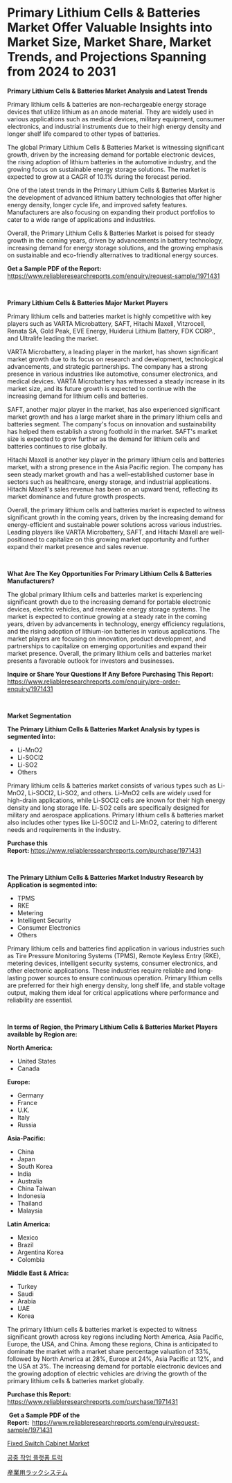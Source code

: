 <p><h1>Primary Lithium Cells & Batteries Market Offer Valuable Insights into Market Size, Market Share, Market Trends, and Projections Spanning from 2024 to 2031</h1></p><p><strong>Primary Lithium Cells & Batteries Market Analysis and Latest Trends</strong></p>
<p><p>Primary lithium cells & batteries are non-rechargeable energy storage devices that utilize lithium as an anode material. They are widely used in various applications such as medical devices, military equipment, consumer electronics, and industrial instruments due to their high energy density and longer shelf life compared to other types of batteries.</p><p>The global Primary Lithium Cells & Batteries Market is witnessing significant growth, driven by the increasing demand for portable electronic devices, the rising adoption of lithium batteries in the automotive industry, and the growing focus on sustainable energy storage solutions. The market is expected to grow at a CAGR of 10.1% during the forecast period.</p><p>One of the latest trends in the Primary Lithium Cells & Batteries Market is the development of advanced lithium battery technologies that offer higher energy density, longer cycle life, and improved safety features. Manufacturers are also focusing on expanding their product portfolios to cater to a wide range of applications and industries.</p><p>Overall, the Primary Lithium Cells & Batteries Market is poised for steady growth in the coming years, driven by advancements in battery technology, increasing demand for energy storage solutions, and the growing emphasis on sustainable and eco-friendly alternatives to traditional energy sources.</p></p>
<p><strong>Get a Sample PDF of the Report:&nbsp;</strong> <a href="https://www.reliableresearchreports.com/enquiry/request-sample/1971431">https://www.reliableresearchreports.com/enquiry/request-sample/1971431</a></p>
<p>&nbsp;</p>
<p><strong>Primary Lithium Cells & Batteries Major Market Players</strong></p>
<p><p>Primary lithium cells and batteries market is highly competitive with key players such as VARTA Microbattery, SAFT, Hitachi Maxell, Vitzrocell, Renata SA, Gold Peak, EVE Energy, Huiderui Lithium Battery, FDK CORP., and Ultralife leading the market.</p><p>VARTA Microbattery, a leading player in the market, has shown significant market growth due to its focus on research and development, technological advancements, and strategic partnerships. The company has a strong presence in various industries like automotive, consumer electronics, and medical devices. VARTA Microbattery has witnessed a steady increase in its market size, and its future growth is expected to continue with the increasing demand for lithium cells and batteries.</p><p>SAFT, another major player in the market, has also experienced significant market growth and has a large market share in the primary lithium cells and batteries segment. The company's focus on innovation and sustainability has helped them establish a strong foothold in the market. SAFT's market size is expected to grow further as the demand for lithium cells and batteries continues to rise globally.</p><p>Hitachi Maxell is another key player in the primary lithium cells and batteries market, with a strong presence in the Asia Pacific region. The company has seen steady market growth and has a well-established customer base in sectors such as healthcare, energy storage, and industrial applications. Hitachi Maxell's sales revenue has been on an upward trend, reflecting its market dominance and future growth prospects.</p><p>Overall, the primary lithium cells and batteries market is expected to witness significant growth in the coming years, driven by the increasing demand for energy-efficient and sustainable power solutions across various industries. Leading players like VARTA Microbattery, SAFT, and Hitachi Maxell are well-positioned to capitalize on this growing market opportunity and further expand their market presence and sales revenue.</p></p>
<p>&nbsp;</p>
<p><strong>What Are The Key Opportunities For Primary Lithium Cells & Batteries Manufacturers?</strong></p>
<p><p>The global primary lithium cells and batteries market is experiencing significant growth due to the increasing demand for portable electronic devices, electric vehicles, and renewable energy storage systems. The market is expected to continue growing at a steady rate in the coming years, driven by advancements in technology, energy efficiency regulations, and the rising adoption of lithium-ion batteries in various applications. The market players are focusing on innovation, product development, and partnerships to capitalize on emerging opportunities and expand their market presence. Overall, the primary lithium cells and batteries market presents a favorable outlook for investors and businesses.</p></p>
<p><strong>Inquire or Share Your Questions If Any Before Purchasing This Report:</strong> <a href="https://www.reliableresearchreports.com/enquiry/pre-order-enquiry/1971431">https://www.reliableresearchreports.com/enquiry/pre-order-enquiry/1971431</a></p>
<p>&nbsp;</p>
<p><strong>Market Segmentation</strong></p>
<p><strong>The Primary Lithium Cells & Batteries Market Analysis by types is segmented into:</strong></p>
<p><ul><li>Li-MnO2</li><li>Li-SOCl2</li><li>Li-SO2</li><li>Others</li></ul></p>
<p><p>Primary lithium cells & batteries market consists of various types such as Li-MnO2, Li-SOCl2, Li-SO2, and others. Li-MnO2 cells are widely used for high-drain applications, while Li-SOCl2 cells are known for their high energy density and long storage life. Li-SO2 cells are specifically designed for military and aerospace applications. Primary lithium cells & batteries market also includes other types like Li-SOCl2 and Li-MnO2, catering to different needs and requirements in the industry.</p></p>
<p><strong>Purchase this Report:&nbsp;</strong><a href="https://www.reliableresearchreports.com/purchase/1971431">https://www.reliableresearchreports.com/purchase/1971431</a></p>
<p>&nbsp;</p>
<p><strong>The Primary Lithium Cells & Batteries Market Industry Research by Application is segmented into:</strong></p>
<p><ul><li>TPMS</li><li>RKE</li><li>Metering</li><li>Intelligent Security</li><li>Consumer Electronics</li><li>Others</li></ul></p>
<p><p>Primary lithium cells and batteries find application in various industries such as Tire Pressure Monitoring Systems (TPMS), Remote Keyless Entry (RKE), metering devices, intelligent security systems, consumer electronics, and other electronic applications. These industries require reliable and long-lasting power sources to ensure continuous operation. Primary lithium cells are preferred for their high energy density, long shelf life, and stable voltage output, making them ideal for critical applications where performance and reliability are essential.</p></p>
<p>&nbsp;</p>
<p><strong>In terms of Region, the Primary Lithium Cells & Batteries Market Players available by Region are:</strong></p>
<p>
    <p> <strong> North America: </strong>
        <ul>
            <li>United States</li>
            <li>Canada</li>
        </ul>
        </p> 
    <p> <strong> Europe: </strong>
        <ul>
            <li>Germany</li>
            <li>France</li>
            <li>U.K.</li>
            <li>Italy</li>
            <li>Russia</li>
        </ul>
        </p> 
    <p> <strong> Asia-Pacific: </strong>
        <ul>
            <li>China</li>
            <li>Japan</li>
            <li>South Korea</li>
            <li>India</li>
            <li>Australia</li>
            <li>China Taiwan</li>
            <li>Indonesia</li>
            <li>Thailand</li>
            <li>Malaysia</li>
        </ul>
        </p> 
    <p> <strong> Latin America: </strong>
        <ul>
            <li>Mexico</li>
            <li>Brazil</li>
            <li>Argentina Korea</li>
            <li>Colombia</li>
        </ul>
        </p> 
    <p> <strong> Middle East & Africa: </strong>
        <ul>
            <li>Turkey</li>
            <li>Saudi</li>
            <li>Arabia</li>
            <li>UAE</li>
            <li>Korea</li>
        </ul>
    </p>
    </p>
<p><p>The primary lithium cells & batteries market is expected to witness significant growth across key regions including North America, Asia Pacific, Europe, the USA, and China. Among these regions, China is anticipated to dominate the market with a market share percentage valuation of 33%, followed by North America at 28%, Europe at 24%, Asia Pacific at 12%, and the USA at 3%. The increasing demand for portable electronic devices and the growing adoption of electric vehicles are driving the growth of the primary lithium cells & batteries market globally.</p></p>
<p><strong>Purchase this Report: </strong><a href="https://www.reliableresearchreports.com/purchase/1971431">https://www.reliableresearchreports.com/purchase/1971431</a></p>
<p>&nbsp;<strong>Get a Sample PDF of the Report:&nbsp;&nbsp;</strong><a href="https://www.reliableresearchreports.com/enquiry/request-sample/1971431">https://www.reliableresearchreports.com/enquiry/request-sample/1971431</a></p>
<p><strong></strong></p>
<p><p><a href="https://github.com/AKSHATREPORTPRIME/Market-Research-Report-List-4/blob/main/fixed-switch-cabinet-market.md">Fixed Switch Cabinet Market</a></p><p><a href="https://github.com/rsg307664904/Market-Research-Report-List-1/blob/main/651033715863.md">공중 작업 플랫폼 트럭</a></p><p><a href="https://medium.com/@camilcosta76856/2024%E5%B9%B4%E3%81%8B%E3%82%892031%E5%B9%B4%E3%81%BE%E3%81%A7%E3%81%AE%E6%9C%9F%E9%96%93%E3%81%AE%E7%94%A3%E6%A5%AD%E7%94%A8%E3%83%A9%E3%83%83%E3%82%AD%E3%83%B3%E3%82%B0%E3%82%B7%E3%82%B9%E3%83%86%E3%83%A0%E5%B8%82%E5%A0%B4%E5%88%86%E6%9E%90%E3%81%A8%E8%A6%8F%E6%A8%A1%E4%BA%88%E6%B8%AC-baeb14d15dfb">産業用ラックシステム</a></p></p>